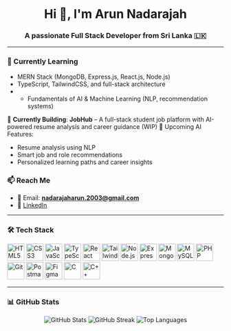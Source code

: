 <h1 align="center">Hi 👋, I'm Arun Nadarajah</h1>
<h3 align="center">A passionate Full Stack Developer from Sri Lanka 🇱🇰</h3>

---

### 🧠 Currently Learning

- MERN Stack (MongoDB, Express.js, React.js, Node.js)
- TypeScript, TailwindCSS, and full-stack architecture
- - Fundamentals of AI & Machine Learning (NLP, recommendation systems)

🚧 **Currently Building**:
**JobHub** – A full-stack student job platform with AI-powered resume analysis and career guidance (WIP)
🎯 Upcoming AI Features:
- Resume analysis using NLP  
- Smart job and role recommendations  
- Personalized learning paths and career insights
  

### 📫 Reach Me

- 📧 Email: **nadarajaharun.2003@gmail.com**
- 💼 [LinkedIn](https://linkedin.com/in/arunnadarajah2024)

---

### 🛠️ Tech Stack

<p align="left">
  <img src="https://cdn.jsdelivr.net/gh/devicons/devicon/icons/html5/html5-original.svg" alt="HTML5" width="40" />
  <img src="https://cdn.jsdelivr.net/gh/devicons/devicon/icons/css3/css3-original.svg" alt="CSS3" width="40" />
  <img src="https://cdn.jsdelivr.net/gh/devicons/devicon/icons/javascript/javascript-original.svg" alt="JavaScript" width="40" />
  <img src="https://cdn.jsdelivr.net/gh/devicons/devicon/icons/typescript/typescript-original.svg" alt="TypeScript" width="40" />
  <img src="https://cdn.jsdelivr.net/gh/devicons/devicon/icons/react/react-original.svg" alt="React" width="40" />
  <img src="https://www.vectorlogo.zone/logos/tailwindcss/tailwindcss-icon.svg" alt="Tailwind CSS" width="40" />
  <img src="https://cdn.jsdelivr.net/gh/devicons/devicon/icons/nodejs/nodejs-original.svg" alt="Node.js" width="40" />
  <img src="https://cdn.jsdelivr.net/gh/devicons/devicon/icons/express/express-original.svg" alt="Express.js" width="40" />
  <img src="https://cdn.jsdelivr.net/gh/devicons/devicon/icons/mongodb/mongodb-original.svg" alt="MongoDB" width="40" />
  <img src="https://cdn.jsdelivr.net/gh/devicons/devicon/icons/mysql/mysql-original.svg" alt="MySQL" width="40" />
  <img src="https://cdn.jsdelivr.net/gh/devicons/devicon/icons/php/php-original.svg" alt="PHP" width="40" />
  <img src="https://cdn.jsdelivr.net/gh/devicons/devicon/icons/git/git-original.svg" alt="Git" width="40" />
  <img src="https://www.vectorlogo.zone/logos/getpostman/getpostman-icon.svg" alt="Postman" width="40" />
  <img src="https://www.vectorlogo.zone/logos/figma/figma-icon.svg" alt="Figma" width="40" />
  <img src="https://cdn.jsdelivr.net/gh/devicons/devicon/icons/c/c-original.svg" alt="C" width="40" />
  <img src="https://cdn.jsdelivr.net/gh/devicons/devicon/icons/cplusplus/cplusplus-original.svg" alt="C++" width="40" />
</p>

---

### 📊 GitHub Stats

<p align="center">
  <img src="https://github-readme-stats.vercel.app/api?username=arun-nadarajah&show_icons=true&theme=dark&hide=prs" alt="GitHub Stats" />
  <img src="https://github-readme-streak-stats.herokuapp.com/?user=arun-nadarajah&theme=dark" alt="GitHub Streak" />
  <img src="https://github-readme-stats.vercel.app/api/top-langs/?username=arun-nadarajah&layout=compact&theme=dark" alt="Top Languages" />
</p>
